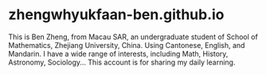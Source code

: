 # zhengwhyukfaan-ben.github.io
This is Ben Zheng, from Macau SAR, an undergraduate student of School of Mathematics, Zhejiang University, China. Using Cantonese, English, and Mandarin.
I have a wide range of interests, including Math, History, Astronomy, Sociology...
This account is for sharing my daily learning.
